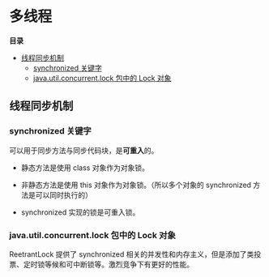 # 多线程

**目录**

<!-- vim-markdown-toc GFM -->
* [线程同步机制](#线程同步机制)
    * [synchronized 关键字](#synchronized-关键字)
    * [java.util.concurrent.lock 包中的 Lock 对象](#javautilconcurrentlock-包中的-lock-对象)

<!-- vim-markdown-toc -->

## 线程同步机制

### synchronized 关键字

可以用于同步方法与同步代码块，是**可重入**的。

* 静态方法是使用 class 对象作为对象锁。

* 非静态方法是使用 this 对象作为对象锁。（所以多个对象的 synchronized 方法是可以同时执行的）

* synchronized 实现的锁是可重入锁。

### java.util.concurrent.lock 包中的 Lock 对象

ReetrantLock 提供了 synchronized 相关的并发性和内存主义，但是添加了类投票、定时锁等候和可中断锁等。激烈竞争下有更好的性能。
